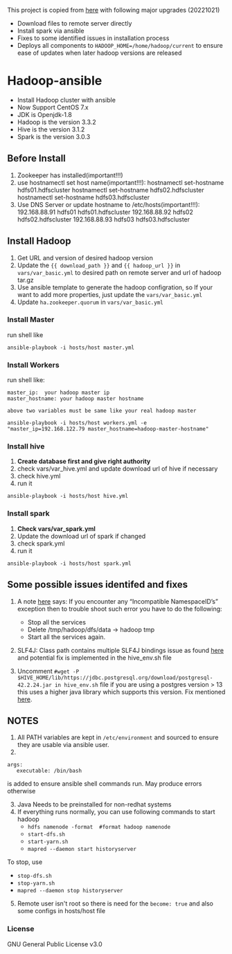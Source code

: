 This project is copied from [here](https://github.com/ZidaneCA/hadoop-ansible) with following major upgrades (20221021)
- Download files to remote server directly
- Install spark via ansible
- Fixes to some identified issues in installation process
- Deploys all components to `HADOOP_HOME=/home/hadoop/current` to ensure ease of updates when later hadoop versions are released

# Hadoop-ansible
- Install Hadoop cluster with ansible
- Now Support CentOS 7.x
- JDK is  Openjdk-1.8
- Hadoop is the version 3.3.2
- Hive is the version 3.1.2
- Spark is the version 3.0.3

## Before Install
1. Zookeeper has installed(important!!!)
2. use hostnamectl set host name(important!!!):
    hostnamectl set-hostname hdfs01.hdfscluster
    hostnamectl set-hostname hdfs02.hdfscluster
    hostnamectl set-hostname hdfs03.hdfscluster
3. Use DNS Server or update hostname to /etc/hosts(important!!!):
    192.168.88.91 hdfs01 hdfs01.hdfscluster
    192.168.88.92 hdfs02 hdfs02.hdfscluster
    192.168.88.93 hdfs03 hdfs03.hdfscluster

## Install Hadoop
1. Get URL and version of desired hadoop version
2. Update the `{{ download_path }}` and `{{ hadoop_url }}` in `vars/var_basic.yml` to desired path on remote server and url of hadoop tar.gz
3. Use ansible template to generate the hadoop configration, so If your want to add more properties, just update the `vars/var_basic.yml` 
4. Update `ha.zookeeper.quorum` in `vars/var_basic.yml`


### Install Master

run shell like

```
ansible-playbook -i hosts/host master.yml
```

### Install Workers

run shell like:
```
master_ip:  your hadoop master ip
master_hostname: your hadoop master hostname

above two variables must be same like your real hadoop master

ansible-playbook -i hosts/host workers.yml -e "master_ip=192.168.122.79 master_hostname=hadoop-master-hostname"

```

### Install hive
1. **Create database first and give right authority**
2. check vars/var_hive.yml and update download url of hive if necessary
3. check hive.yml
4. run it

```
ansible-playbook -i hosts/host hive.yml
```


### Install spark
1. **Check vars/var_spark.yml**
2. Update the download url of spark if changed
3. check spark.yml
4. run it

```
ansible-playbook -i hosts/host spark.yml

```

## Some possible issues identifed and fixes
1. A note [here](https://www.projectpro.io/hadoop-tutorial/big-data-hadoop-tutorial) says:
   If you encounter any “Incompatible NamespaceID’s” exception then to trouble shoot such error you have to do the following:
   - Stop all the services
   - Delete /tmp/hadoop/dfs/data -> hadoop tmp
   - Start all the services again.

2. SLF4J: Class path contains multiple SLF4J bindings issue as found [here](https://issues.apache.org/jira/browse/HIVE-22915)  and potential fix is implemented in the hive_env.sh file

3. Uncomment `#wget -P $HIVE_HOME/lib/https://jdbc.postgresql.org/download/postgresql-42.2.24.jar in hive_env.sh` file if you are using a postgres version > 13
   this uses a higher java library which supports this version. Fix mentioned [here](https://stackoverflow.com/questions/64210167/unable-to-connect-to-postgres-db-due-to-the-authentication-type-10-is-not-suppor).


## NOTES
1. All PATH variables are kept in `/etc/environment` and sourced to ensure they are usable via ansible user.
2. 
  ```
  args:
     executable: /bin/bash
  ```
   is added to ensure ansible shell commands run. May produce errors otherwise

3. Java Needs to be preinstalled for non-redhat systems
4. If everything runs normally, you can use following commands to start hadoop
   - `hdfs namenode -format  #format hadoop namenode`
   - `start-dfs.sh`
   - `start-yarn.sh`
   - `mapred --daemon start historyserver`

  To stop, use
   - `stop-dfs.sh`
   - `stop-yarn.sh`
   - `mapred --daemon stop historyserver`

5. Remote user isn't root so there is need for the `become: true` and also some configs in hosts/host file


### License

GNU General Public License v3.0